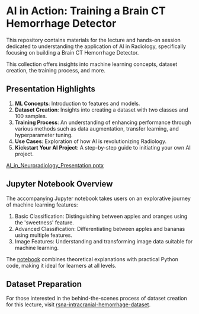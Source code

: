 # AI in Action: Training a Brain CT Hemorrhage Detector

This repository contains materials for the lecture and hands-on session dedicated to understanding the application of AI in Radiology, specifically focusing on building a Brain CT Hemorrhage Detector. 

This collection offers insights into machine learning concepts, dataset creation, the training process, and more.

## Presentation Highlights
1. **ML Concepts**: Introduction to features and models.
2. **Dataset Creation**: Insights into creating a dataset with two classes and 100 samples.
3. **Training Process**: An understanding of enhancing performance through various methods such as data augmentation, transfer learning, and hyperparameter tuning.
4. **Use Cases**: Exploration of how AI is revolutionizing Radiology.
5. **Kickstart Your AI Project**: A step-by-step guide to initiating your own AI project.

[AI_in_Neuroradiology_Presentation.pptx](https://github.com/paulokuriki/utsw-brain-hemorrhage-lecture/raw/main/AI_in_Neuroradiology_Presentation.pptx)

## Jupyter Notebook Overview
The accompanying Jupyter notebook takes users on an explorative journey of machine learning features:
1. Basic Classification: Distinguishing between apples and oranges using the 'sweetness' feature.
2. Advanced Classification: Differentiating between apples and bananas using multiple features.
3. Image Features: Understanding and transforming image data suitable for machine learning.

The [notebook](https://github.com/paulokuriki/utsw-brain-hemorrhage-lecture/blob/main/input_and_models.ipynb) combines theoretical explanations with practical Python code, making it ideal for learners at all levels.

## Dataset Preparation
For those interested in the behind-the-scenes process of dataset creation for this lecture, visit [rsna-intracranial-hemorrhage-dataset](https://github.com/paulokuriki/rsna-intracranial-hemorrhage-dataset).
